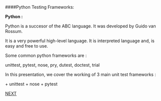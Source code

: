 ####Python Testing Frameworks:

<p><b>Python :</b></p>
<p>Python is a succesor of the ABC language. It was developed by Guido van Rossum. </p>
<p>It is a very powerful high-level language. It is interpreted language and, is easy and free to use. </p>


<p>Some common python frameworks are :</p>
unittest, pytest, nose, pry, dutest, doctest, trial

<p>In this presentation, we cover the working of 3 main unit test frameworks  :</p>
+ unittest
+ nose 
+ pytest


[NEXT](https://github.com/hariniiyer/CSCI-5828_Presentation2_Testing-Frameworks/blob/master/pytest.md)
